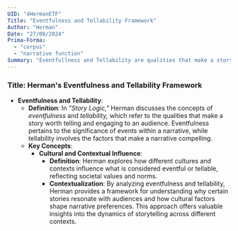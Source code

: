 ```yaml
---
UID: "4HermanETF"
Title: "Eventfulness and Tellability Framework"
Author: "Herman"
Date: "27/08/2024"
Prima-Forma:
  - "corpus"
  - "narrative function"
Summary: "Eventfullness and Tellability are qualities that make a story worth telling and engaging to an audience."
---
```


### Title: **Herman's Eventfulness and Tellability Framework**
- **Eventfulness and Tellability**:
  - **Definition**: In *"Story Logic,"* Herman discusses the concepts of *eventfulness* and *tellability,* which refer to the qualities that make a story worth telling and engaging to an audience. Eventfulness pertains to the significance of events within a narrative, while tellability involves the factors that make a narrative compelling.
  - **Key Concepts**:
    - **Cultural and Contextual Influence**:
      - **Definition**: Herman explores how different cultures and contexts influence what is considered eventful or tellable, reflecting societal values and norms.
      - **Contextualization**: By analyzing eventfulness and tellability, Herman provides a framework for understanding why certain stories resonate with audiences and how cultural factors shape narrative preferences. This approach offers valuable insights into the dynamics of storytelling across different contexts.